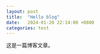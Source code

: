 ```yaml
---
layout: post
title:  "Hello blog"
date:   2024-01-20 22:14:00 +0800
categories: test
---
```


这是一篇博客文章。
